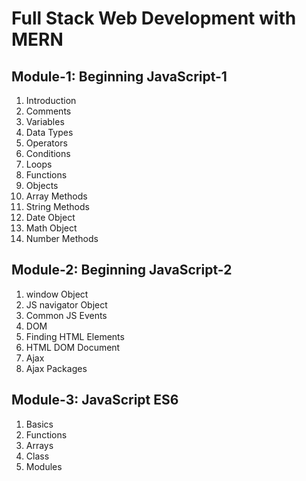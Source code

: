 # Full Stack Web Development with MERN

## Module-1: Beginning JavaScript-1

1. Introduction
1. Comments
1. Variables
1. Data Types
1. Operators
1. Conditions
1. Loops
1. Functions
1. Objects
1. Array Methods
1. String Methods
1. Date Object
1. Math Object
1. Number Methods

## Module-2: Beginning JavaScript-2

1. window Object
1. JS navigator Object
1. Common JS Events
1. DOM
1. Finding HTML Elements
1. HTML DOM Document
1. Ajax
1. Ajax Packages

## Module-3: JavaScript ES6

1. Basics
1. Functions
1. Arrays
1. Class
1. Modules
